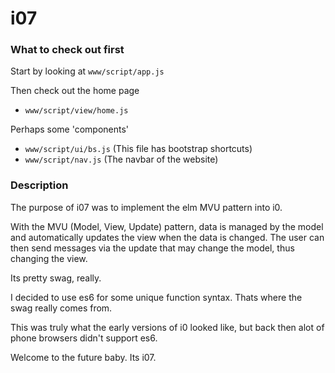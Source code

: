 # i07

### What to check out first

Start by looking at `www/script/app.js`

Then check out the home page
* `www/script/view/home.js`

Perhaps some 'components'
* `www/script/ui/bs.js` (This file has bootstrap shortcuts)
* `www/script/nav.js` (The navbar of the website)



### Description

The purpose of i07 was to implement the elm MVU pattern into i0.

With the MVU (Model, View, Update) pattern, data is managed by the model and automatically updates the view when the data is changed. The user can then send messages via the update that may change the model, thus changing the view.

Its pretty swag, really.

I decided to use es6 for some unique function syntax. Thats where the swag really comes from. 

This was truly what the early versions of i0 looked like, but back then alot of phone browsers didn't support es6. 

Welcome to the future baby. Its i07.